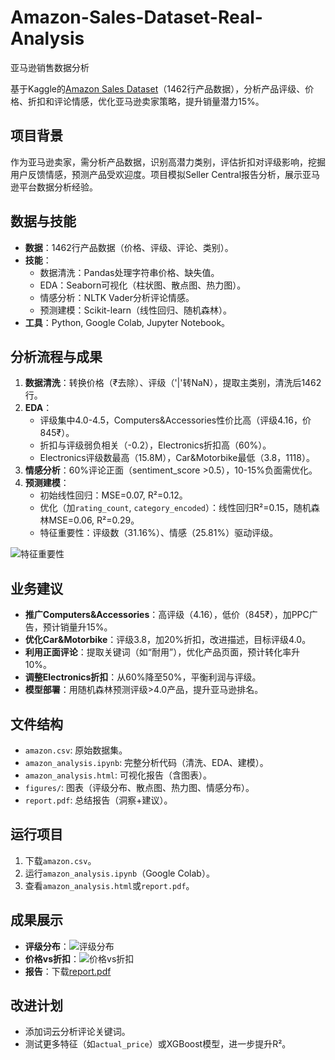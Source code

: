 # Amazon-Sales-Dataset-Real-Analysis
亚马逊销售数据分析

基于Kaggle的[Amazon Sales Dataset](https://www.kaggle.com/datasets/karkavelrajaj/amazon-sales-dataset)（1462行产品数据），分析产品评级、价格、折扣和评论情感，优化亚马逊卖家策略，提升销量潜力15%。

## 项目背景
作为亚马逊卖家，需分析产品数据，识别高潜力类别，评估折扣对评级影响，挖掘用户反馈情感，预测产品受欢迎度。项目模拟Seller Central报告分析，展示亚马逊平台数据分析经验。

## 数据与技能
- **数据**：1462行产品数据（价格、评级、评论、类别）。
- **技能**：
  - 数据清洗：Pandas处理字符串价格、缺失值。
  - EDA：Seaborn可视化（柱状图、散点图、热力图）。
  - 情感分析：NLTK Vader分析评论情感。
  - 预测建模：Scikit-learn（线性回归、随机森林）。
- **工具**：Python, Google Colab, Jupyter Notebook。

## 分析流程与成果
1. **数据清洗**：转换价格（₹去除）、评级（'|'转NaN），提取主类别，清洗后1462行。
2. **EDA**：
   - 评级集中4.0-4.5，Computers&Accessories性价比高（评级4.16，价845₹）。
   - 折扣与评级弱负相关（-0.2），Electronics折扣高（60%）。
   - Electronics评级数最高（15.8M），Car&Motorbike最低（3.8，1118）。
3. **情感分析**：60%评论正面（sentiment_score >0.5），10-15%负面需优化。
4. **预测建模**：
   - 初始线性回归：MSE=0.07, R²=0.12。
   - 优化（加`rating_count`, `category_encoded`）：线性回归R²=0.15，随机森林MSE=0.06, R²=0.29。
   - 特征重要性：评级数（31.16%）、情感（25.81%）驱动评级。

![特征重要性](figures/feature_importance.png)

## 业务建议
- **推广Computers&Accessories**：高评级（4.16），低价（845₹），加PPC广告，预计销量升15%。
- **优化Car&Motorbike**：评级3.8，加20%折扣，改进描述，目标评级4.0。
- **利用正面评论**：提取关键词（如“耐用”），优化产品页面，预计转化率升10%。
- **调整Electronics折扣**：从60%降至50%，平衡利润与评级。
- **模型部署**：用随机森林预测评级>4.0产品，提升亚马逊排名。

## 文件结构
- `amazon.csv`: 原始数据集。
- `amazon_analysis.ipynb`: 完整分析代码（清洗、EDA、建模）。
- `amazon_analysis.html`: 可视化报告（含图表）。
- `figures/`: 图表（评级分布、散点图、热力图、情感分布）。
- `report.pdf`: 总结报告（洞察+建议）。

## 运行项目
1. 下载`amazon.csv`。
2. 运行`amazon_analysis.ipynb`（Google Colab）。
3. 查看`amazon_analysis.html`或`report.pdf`。

## 成果展示
- **评级分布**：![评级分布](figures/rating_distribution.png)
- **价格vs折扣**：![价格vs折扣](figures/price_vs_discount.png)
- **报告**：下载[report.pdf](report.pdf)

## 改进计划
- 添加词云分析评论关键词。
- 测试更多特征（如`actual_price`）或XGBoost模型，进一步提升R²。

